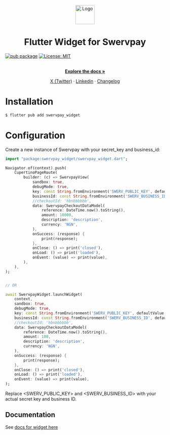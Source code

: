 <div align="center">
  <a href="https://swervpay.co" target="_blank">
  <picture>
    <source media="(prefers-color-scheme: dark)" srcset="https://avatars.githubusercontent.com/u/108650375?s=200&v=4">
    <img src="https://avatars.githubusercontent.com/u/108650375?s=200&v=4" width="60" alt="Logo"/>
  </picture>
  </a>
</div>

<h1 align="center">Flutter Widget for Swervpay</h1>

[![pub package][pub_badge]][pub_badge_link]
[![License: MIT][license_badge]][license_badge_link]

<p align="center">
    <br />
    <a href="https://docs.swervpay.co" rel="dofollow"><strong>Explore the docs »</strong></a>
    <br />
 </p>
  
<p align="center">  
    <a href="https://twitter.com/swyftpay_io">X (Twitter)</a>
    ·
    <a href="https://www.linkedin.com/company/swervltd">Linkedin</a>
    ·
    <a href="https://docs.swervpay.co/changelog">Changelog</a>
</p>

# Installation

```bash
$ flutter pub add swervpay_widget
```

# Configuration

Create a new instance of Swervpay with your secret_key and business_id:

```dart
import "package:swervpay_widget/swervpay_widget.dart";

Navigator.of(context).push(
    CupertinoPageRoute(
        builder: (c) => SwervpayView(
            sandbox: true,
            debugMode: true,
            key: const String.fromEnvironment('SWERV_PUBLIC_KEY', defaultValue: 'pk_dev_123'),
            businessId: const String.fromEnvironment('SWERV_BUSINESS_ID', defaultValue: 'bsn_123'),
            //checkoutId: 'hbnbbbbbb',
            data: SwervpayCheckoutDataModel(
                reference: DateTime.now().toString(),
                amount: 10000,
                description: 'description',
                currency: 'NGN',
            ),
            onSuccess: (response) {
                print(response);
            },
            onClose: () => print('closed'),
            onLoad: () => print('loaded'),
            onEvent: (value) => print(value),
        ),
    ),
);


// OR

await SwervpayWidget.launchWidget(
    context,
    sandbox: true,
    debugMode: true,
    key: const String.fromEnvironment('SWERV_PUBLIC_KEY', defaultValue: 'pk_dev_123'),
    businessId: const String.fromEnvironment('SWERV_BUSINESS_ID', defaultValue: 'bsn_123'),
    //checkoutId: 'hbnbbbbbb',
    data: SwervpayCheckoutDataModel(
        reference: DateTime.now().toString(),
        amount: 100,
        description: 'description',
        currency: 'NGN',
    ),
    onSuccess: (response) {
        print(response);
    },
    onClose: () => print('closed'),
    onLoad: () => print('loaded'),
    onEvent: (value) => print(value),
);
```

Replace <SWERV_PUBLIC_KEY> and <SWERV_BUSINESS_ID> with your actual secret key and business ID.

## Documentation

See [docs for widget here][doc_link]

[pub_badge]: https://img.shields.io/pub/v/swervpay_widget.svg
[pub_badge_link]: https://pub.dartlang.org/packages/swervpay_widget
[license_badge]: https://img.shields.io/badge/license-MIT-blue.svg
[license_badge_link]: https://opensource.org/licenses/MIT
[doc_link]: https://docs.swervpay.co/sdks/widget
